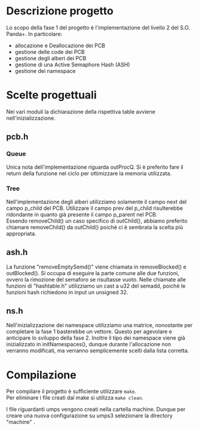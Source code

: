 # Descrizione progetto
Lo scopo della fase 1 del progetto è l'implementazione del livello 2 del S.O. Panda+. 
In particolare:
- allocazione e Deallocazione dei PCB
- gestione delle code dei PCB
- gestione degli alberi dei PCB
- gestione di una Active Semaphore Hash (ASH)
- gestione dei namespace

# Scelte progettuali
Nei vari moduli la dichiarazione della rispettiva table avviene nell'inizializzazione.

## pcb.h
### Queue
Unica nota dell'implementazione riguarda outProcQ. Si è preferito fare il return della funzione nel ciclo per ottimizzare la memoria utilizzata.

### Tree
Nell'implementazione degli alberi utilizziamo solamente il campo next del campo p_child del PCB. Utilizzare il campo prev del p_child risulterebbe ridondante in quanto già presente il campo p_parent nel PCB.  
Essendo removeChild() un caso specifico di outChild(), abbiamo preferito chiamare removeChild() da outChild() poichè ci è sembrata la scelta più appropriata. 

## ash.h
La funzione "removeEmptySemd()" viene chiamata in removeBlocked() e outBlocked(). Si occupa di eseguire la parte comune alle due funzioni, ovvero la rimozione del semaforo se risultasse vuoto. 
Nelle chiamate alle funzioni di "hashtable.h" utilizziamo un cast a u32 del semadd, poichè le funzioni hash richiedono in input un unsigned 32.

## ns.h
Nell'inizializzazione dei namespace utilizziamo una matrice, nonostante per completare la fase 1 basterebbe un vettore. Questo per agevolare e anticipare lo sviluppo della fase 2.
Inoltre il tipo dei namespace viene già inizializzato in initNamespaces(), dunque durante l'allocazione non verranno modificati, ma verranno semplicemente scelti dalla lista corretta. 

# Compilazione
Per compilare il progetto è sufficiente utilizzare ` make `.  
Per eliminare i file creati dal make si utilizza ` make clean `.

I file riguardanti umps vengono creati nella cartella machine. Dunque per creare una nuova configurazione su umps3 selezionare la directory "machine" . 
